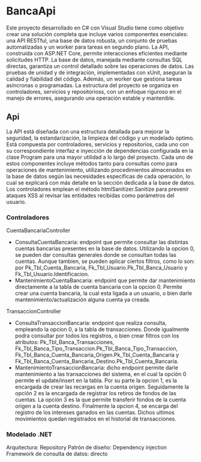 # BancaApi
Este proyecto desarrollado en C# con Visual Studio tiene como objetivo crear una solución completa que incluye varios componentes esenciales: una API RESTful, una base de datos robusta, un conjunto de pruebas automatizadas y un worker para tareas en segundo plano. La API, construida con ASP.NET Core, permite interacciones eficientes mediante solicitudes HTTP. La base de datos, manejada mediante consultas SQL directas, garantiza un control detallado sobre las operaciones de datos. Las pruebas de unidad y de integración, implementadas con xUnit, aseguran la calidad y fiabilidad del código. Además, un worker que gestiona tareas asíncronas o programadas. La estructura del proyecto se organiza en controladores, servicios y repositorioss, con un enfoque riguroso en el manejo de errores, asegurando una operación estable y mantenible.
## Api
La API está diseñada con una estructura detallada para mejorar la seguridad, la estandarización, la limpieza del código y un modelado óptimo. Está compuesta por controladores, servicios y repositorios, cada uno con su correspondiente interfaz e inyección de dependencias configurada en la clase Program para una mayor utilidad a lo largo del proyecto. Cada uno de estos componentes incluye métodos tanto para consultas como para operaciones de mantenimiento, utilizando procedimientos almacenados en la base de datos según las necesidades específicas de cada operación, lo cual se explicará con más detalle en la sección dedicada a la base de datos. Los controladores emplean el método htmlSanitizer.Sanitize para prevenir ataques XSS al revisar las entidades recibidas como parámetros del usuario.
### Controladores
CuentaBancariaController
* ConsultaCuentaBancaria: endpoint que permite consultar las distintas cuentas bancarias presentes en la base de datos. Utilizando la opcion 0, se pueden dar consultas generales donde se consultan todas las cuentas. Aunque tambien, se pueden aplicar ciertos filtros, como lo son: por Pk_Tbl_Cuenta_Bancaria, Fk_Tbl_Usuario.Pk_Tbl_Banca_Usuario y Fk_Tbl_Usuario.Identificacion.
* MantenimientoCuentaBancaria: endpoint que permite dar mantenimiento directamente a la tabla de cuenta bancaria con la opcion 0. Permite crear una cuenta bancaria, la cual esta ligada a un usuario, o bien darle mantenimiento/actualización alguna cuenta ya creada.

TransaccionController
* ConsultaTransaccionBancaria: endpoint que realiza consulta, empleando la opcion 0, a la tabla de transacciones. Donde igualmente podra consultar por todos los registros, o bien crear filtros con los atributos: Pk_Tbl_Banca_Transacciones, Fk_Tbl_Banca_Tipo_Transaccion.Pk_Tbl_Banca_Tipo_Transaccion, Fk_Tbl_Banca_Cuenta_Bancaria_Origen.Pk_Tbl_Cuenta_Bancaria y Fk_Tbl_Banca_Cuenta_Bancaria_Destino.Pk_Tbl_Cuenta_Bancaria.
* MantenimientoTransaccionBancaria: dicho endpoint permite darle mantenimiento a las transacciones del sistema, en el cual la opción 0 permite el update/insert en la tabla. Por su parte la opcion 1, es la encargada de crear las recargas en la cuenta origen. Seguidamente la opción 2 es la encargada de registrar los retiros de fondos de las cuentas. La opción 3 es la que permite transferir fondos de la cuenta origen a la cuenta destino. Finalmente la opcion 4, se encarga del registro de los intereses ganados en las cuentas. Dichos ultimos movimientos quedan registrados en el historial de transacciones.
### Modelado .NET
Arquitectura: Repository
Patrón de diseño: Dependency injection
Framework de consulta de datos: directo
